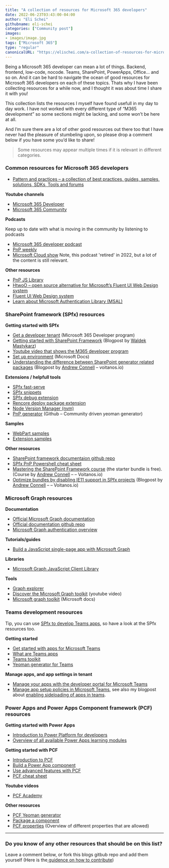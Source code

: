 ```yaml
---
title: "A collection of resources for Microsoft 365 developers"
date: 2022-06-23T03:43:00-04:00
author: "Eli Schei"
githubname: eli-schei
categories: ["Community post"]
images:
- images/image.jpg
tags: ["Microsoft 365"]
type: "regular"
canonicalURL: "https://elischei.com/a-collection-of-resources-for-microsoft-365-developers/"
---
```

Being a Microsoft 365 developer can mean a lot of things. Backend, frontend, low-code, nocode. Teams, SharePoint, PowerApps, Office… and so on. And it can be hard to navigate the ocean of good resources for Microsoft 365 developers on each of these topics. Thats why I have been collecting resources for a while now, and I thought it was about time I share it with you!

This collection lists the resources I myself have found usefull in my day to day work. I have not worked with every different type of “M365 development” so some sections might be lacking, and some won’t be here at all.

And I’m sure there are a lot of other good resources out there too that I have never had the pleasure of stumbeling upon, so please drop a comment below if you have some you’d like to share!

> Some resources may appear multiple times if it is relevant in different categories.

### Common resources for Microsoft 365 developers

* [Pattern and practices – a collection of best practices, guides, samples, solutions, SDKs, Tools and forums](https://pnp.github.io/#guidance)

**Youtube channels**

* [Microsoft 365 Developer](https://www.youtube.com/c/Microsoft365Developer)
* [Microsoft 365 Community](https://www.youtube.com/channel/UC_mKdhw-V6CeCM7gTo_Iy7w)

**Podcasts**

Keep up to date with what is moving in the community by listening to podcasts

* [Microsoft 365 developer podcast](https://www.m365devpodcast.com/)
* [PnP weekly](https://pnpweekly.podbean.com/)
* [Microsoft Cloud show](https://www.microsoftcloudshow.com/) Note, this podcast 'retired' in 2022, but a lot of the content is still relevant.

**Other resources**

* [PnP JS Library](https://pnp.github.io/pnpjs/)
* [HtwoO – open source alternative for Microsoft’s Fluent UI Web Design system](https://lab.n8d.studio/htwoo/)
* [Fluent UI Web Design system](https://developer.microsoft.com/en-us/fluentui)
* [Learn about Microsoft Authentication Library (MSAL)](https://docs.microsoft.com/en-us/azure/active-directory/develop/msal-overview)

### SharePoint framework (SPfx) resources

**Getting started with SPfx**

* [Get a developer tenant](https://developer.microsoft.com/en-us/microsoft-365/dev-program) (Microsoft 365 Developer program)
* [Getting started with SharePoint Framework](https://blog.mastykarz.nl/getting-started-sharepoint-framework/) (Blogpost by [Waldek Mastykarz](https://twitter.com/waldekm))
* [Youtube video that shows the M365 developer program](https://www.youtube.com/watch?v=2JWUr6zBtwg)
* [Set up environment](https://docs.microsoft.com/en-us/sharepoint/dev/spfx/set-up-your-development-environment) (Microsoft Docs)
* [Understanding the difference between SharePoint generator related packages](https://www.voitanos.io/blog/understand-difference-sharepoint-framework-generator-library-packages/) (Blogpost by [Andrew Connell](https://twitter.com/andrewconnell) – voitanos.io)

**Extensions / helpfull tools**

* [SPfx fast-serve](https://github.com/s-KaiNet/spfx-fast-serve)
* [SPfx snippets](https://marketplace.visualstudio.com/items?itemName=eliostruyf.spfx-snippets)
* [SPfx debug extension](https://marketplace.visualstudio.com/items?itemName=eliostruyf.spfx-debug)
* [Rencore deploy package extension](https://marketplace.visualstudio.com/items?itemName=RencoreGmbH.vscode-spfx-deploy-package)
* [Node Version Manager (nvm)](https://elischei.com/how-to-use-nvm-for-windows/)
* [PnP generator](https://github.com/pnp/generator-spfx) (Github – Community driven yeoman generator)

**Samples**

* [WebPart samples](https://github.com/pnp/sp-dev-fx-webparts)
* [Extension samples](https://github.com/pnp/sp-dev-fx-extensions)

**Other resources**

* [SharePoint framework documentaion github repo](https://github.com/SharePoint/sp-dev-docs)
* [SPfx PnP Powershell cheat sheet](https://github.com/Eli-Schei/resource-sheets/blob/main/M365/spfx/spfx-pnp-powershell-cheat-sheet.md)
* [Mastering the SharePoint Framework course](https://www.voitanos.io/course-master-sharepoint-framework) (the starter bundle is free). (Course by [Andrew Connell](https://twitter.com/andrewconnell) – – Voitanos.io)
* [Optimize bundles by disabling IE11 support in SPfx projects](https://www.voitanos.io/blog/optimize-spfx-bundles-ditch-ie11-support/) (Blogpost by [Andrew Connell](https://twitter.com/andrewconnell)  – – Voitanos.io)

### Microsoft Graph resources

**Documentation**

* [Official Microsoft Graph documentation](https://docs.microsoft.com/en-us/graph/)
* [Official documentation github repo](https://github.com/microsoftgraph/microsoft-graph-docs)
* [Microsoft Graph authentication overview](https://docs.microsoft.com/en-us/graph/auth/)

**Tutorials/guides**

* [Build a JavaScript single-page app with Microsoft Graph](https://docs.microsoft.com/en-us/graph/tutorials/javascript)

**Libraries**

* [Microsoft Graph JavaScript Client Library](https://www.npmjs.com/package/@microsoft/microsoft-graph-client)

**Tools**

* [Graph explorer](https//developer.microsoft.com/en-us/graph/graph-explorer)
* [Discover the Microsoft Graph toolkit](https://www.youtube.com/watch?v=HdQlVv3Wekk) (youtube video)
* [Microsoft graph toolkit](https://docs.microsoft.com/en-us/graph/toolkit/overview) (Microsoft docs)

### Teams development resources
Tip, you can use [SPfx to develop Teams apps](https://docs.microsoft.com/en-us/microsoftteams/platform/sbs-gs-spfx?tabs=vscode%2Cviscode), so have a look at the SPfx resources too.

**Getting started**

* [Get started with apps for Microsoft Teams](https://docs.microsoft.com/en-us/microsoftteams/platform/get-started/get-started-overview)
* [What are Teams apps](https://docs.microsoft.com/en-us/microsoftteams/platform/overview)
* [Teams toolkit](https://docs.microsoft.com/en-us/microsoftteams/platform/toolkit/teams-toolkit-fundamentals)
* [Yeoman generator for Teams](https://github.com/pnp/generator-teams)

**Manage apps, and app settings in tenant**

* [Manage your apps with the developer portal for Microsoft Teams](https://docs.microsoft.com/en-us/microsoftteams/platform/concepts/build-and-test/teams-developer-portal)
* [Manage app setup policies in Microsoft Teams](https://docs.microsoft.com/en-us/microsoftteams/teams-app-setup-policies), see also my blogpost about [enabling sideloading of apps in teams](https://elischei.com/enable-sideloading-of-apps-in-microsoft-teams/).

### Power Apps and Power Apps Component framework (PCF) resources

**Getting started with Power Apps**

* [Introduction to Power Platform for developers](https://docs.microsoft.com/en-us/learn/modules/introduction-developing-power-platform/1-introduction)
* [Overview of all available Power Apps learning modules](https://docs.microsoft.com/en-us/learn/browse/?expanded=power-platform&products=power-apps)

**Getting started with PCF**

* [Introduction to PCF](https://docs.microsoft.com/en-us/learn/modules/get-started-component-framework/)
* [Build a Power App component](https://docs.microsoft.com/en-us/learn/modules/build-power-app-component/)
* [Use advanced features with PCF](https://docs.microsoft.com/en-us/learn/modules/component-framework-advanced-topics/)
* [PCF cheat sheet](https://github.com/Eli-Schei/resource-sheets/blob/main/M365/Power%20Apps%20and%20PCF/PCF-cheat-sheet.md)

**Youtube videos**

* [PCF Academy](https://www.youtube.com/playlist?list=PL0WiRFWRFGlQr5tGZdUGUlyTl7Gi1Wb_K)

**Other resources**

* [PCF Yeoman generator](https://github.com/DynamicsNinja/generator-pcf)
* [Package a component](https://docs.microsoft.com/en-us/powerapps/developer/component-framework/import-custom-controls)
* [PCF properties](https://docs.microsoft.com/en-us/powerapps/developer/component-framework/manifest-schema-reference/property) (Overview of different properties that are allowed)

<p></p>

---

### Do you know of any other resources that should be on this list? 
Leave a comment below, or fork this blogs gitbub repo and add them yourself (Here is the[ guidence on how to contribute](https://pnp.github.io/blog/post/contribute-blog/))